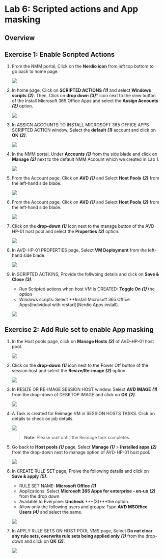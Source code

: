 # Lab 6: Scripted actions and App masking

## Overview



## Exercise 1: Enable Scripted Actions

1. From the NMM portal, Click on the **Nerdio icon** from left top bottom to go back to home page.

   ![](media/sa1.png)
      
1. In home page, Click on **SCRIPTED ACTIONS** ***(1)*** and select **Windows scripts** ***(2)***. Then, Click on **drop down** ***(3)**** icon next to the view button of the Install Microsoft 365 Office Apps and select the **Assign Accounts** ***(2)*** option.

   ![](media/sa2.png)
   
1. In ASSIGN ACCOUNTS TO INSTALL MICROSOFT 365 OFFICE APPS SCRIPTED ACTION window, Select the **default** ***(1)*** account and click on **OK** ***(2)***.

   ![](media/sa3.png)
   
1. In the NMM portal, Under **Accounts** ***(1)*** from the side blade and click on **Manage** ***(2)*** next to the default NMM Account which we created in Lab 1.

   ![](media/sa4.png)
   
1. From the Account page, Click on **AVD** ***(1)*** and Select **Host Pools** ***(2)*** from the left-hand side blade.

   ![](media/2s5.png)
   
   
1. From the Account page, Click on **AVD** ***(1)*** and Select **Host Pools** ***(2)*** from the left-hand side blade.

   ![](media/2s5.png)
   
1. Click on the **drop-down** ***(1)*** icon next to the manage button of the AVD-HP-01 host pool and select the **Properties** ***(2)*** option.

   ![](media/sa5.png)
   
1. In AVD-HP-01 PROPERTIES page, Select **VM Deployment** from the left-hand side blade.

   ![](media/sa6.png)
   
1. In SCRIPTED ACTIONS, Provide the follwoing details and click on **Save & Close** ***(3)***.

   - Run Scripted actions when host VM is CREATED: **Toggle On** ***(1)*** the option
   - Windows scripts: Select **Install Microsoft 365 Office Apps(Individual with restart)(Nerdio Apps install).

   ![](media/sa10.png)
   
## Exercise 2: Add Rule set to enable App masking
   
1. In the Host pools page, click on **Manage Hosts** ***(2)*** of AVD-HP-01 host pool.

   ![](media/2ss11.png)
   
1. Click on the **drop-down** ***(1)*** icon next to the Power Off button of the session host and select the **Resize/Re-image** ***(2)*** option.

   ![](media/sa7.png)
   
1. In RESIZE OR RE-IMAGE SESSION HOST window. Select **AVD IMAGE** ***(1)*** from the drop-down of DESKTOP IMAGE and click on **OK** ***(2)***.

   ![](media/sa8.png)
   
1. A Task is created for Reimage VM in SESSION HOSTS TASKS. Click on details to check on job details.

   ![](media/sa9.png)
   
   >**Note**: Please wait untill the Reimage task completes.

1. Go back to **Host pools** ***(1)*** page, Select **Manage** ***(1)*** > **Installed apps** ***(2)*** from the drop-down next to manage option of AVD-HP-01 host pool.

   ![](media/sa14.png)

1. In CREATE RULE SET page, Proive the following details and click on **Save & apply** ***(5)***.

   - RULE SET NAME: **Microsoft Office** ***(1)***
   - Applications: Select **Microsoft 365 Apps for enterprise - en-us** ***(2)*** from the drop down
   - Available to Everyone: **Uncheck** ***(3)***the option.
   - Allow only the following users and groups: Type **AVD MSOffice Users** ***(4)*** and select the same.

   ![](media/sa12.png)
   
3. In APPLY RULE SETS ON HOST POOL VMS page, Select **Do not clear any rule sets, overwrite rule sets being applied only** ***(1)*** from the drop-down and click on **OK** ***(2)***.

   ![](media/sa13.png)


    
   
   

